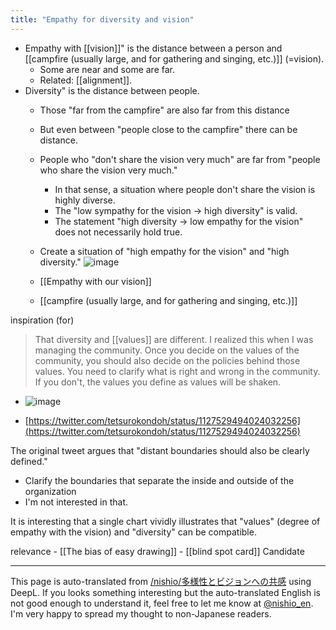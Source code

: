 ```yaml
---
title: "Empathy for diversity and vision"
---
```


- Empathy with [[vision]]" is the distance between a person and [[campfire (usually large, and for gathering and singing, etc.)]] (=vision).
    - Some are near and some are far.
    - Related: [[alignment]].
- Diversity" is the distance between people.
    - Those "far from the campfire" are also far from this distance
    - But even between "people close to the campfire" there can be distance.
    - People who "don't share the vision very much" are far from "people who share the vision very much."
        - In that sense, a situation where people don't share the vision is highly diverse.
        - The "low sympathy for the vision -> high diversity" is valid.
        - The statement "high diversity → low empathy for the vision" does not necessarily hold true.
    - Create a situation of "high empathy for the vision" and "high diversity."
![image](https://gyazo.com/730d467209df7172a642a43fbcaf960d/thumb/1000)


    - [[Empathy with our vision]]
    - [[campfire (usually large, and for gathering and singing, etc.)]]

inspiration (for)
> That diversity and [[values]] are different. I realized this when I was managing the community. Once you decide on the values of the community, you should also decide on the policies behind those values. You need to clarify what is right and wrong in the community. If you don't, the values you define as values will be shaken.
- ![image](https://gyazo.com/be0ab9262702d07f6a131cbc9563e52d/thumb/1000)

- [https://twitter.com/tetsurokondoh/status/1127529494024032256](https://twitter.com/tetsurokondoh/status/1127529494024032256)

The original tweet argues that "distant boundaries should also be clearly defined."
- Clarify the boundaries that separate the inside and outside of the organization
- I'm not interested in that.

It is interesting that a single chart vividly illustrates that "values" (degree of empathy with the vision) and "diversity" can be compatible.

relevance
    - [[The bias of easy drawing]]
    - [[blind spot card]] Candidate

---
This page is auto-translated from [/nishio/多様性とビジョンへの共感](https://scrapbox.io/nishio/多様性とビジョンへの共感) using DeepL. If you looks something interesting but the auto-translated English is not good enough to understand it, feel free to let me know at [@nishio_en](https://twitter.com/nishio_en). I'm very happy to spread my thought to non-Japanese readers.